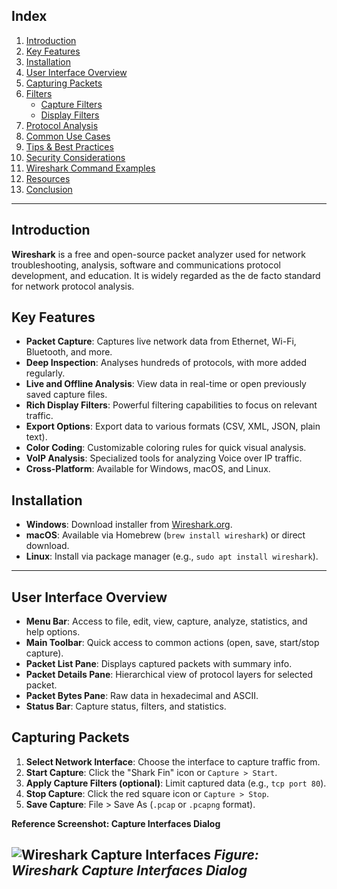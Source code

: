 ## Index

1. [Introduction](#introduction)
2. [Key Features](#key-features)
3. [Installation](#installation)
4. [User Interface Overview](#user-interface-overview)
5. [Capturing Packets](#capturing-packets)
6. [Filters](#filters)
    - [Capture Filters](#capture-filters)
    - [Display Filters](#display-filters)
7. [Protocol Analysis](#protocol-analysis)
8. [Common Use Cases](#common-use-cases)
9. [Tips & Best Practices](#tips--best-practices)
10. [Security Considerations](#security-considerations)
11. [Wireshark Command Examples](#wireshark-command-examples)
12. [Resources](#resources)
13. [Conclusion](#conclusion)

---

## Introduction

**Wireshark** is a free and open-source packet analyzer used for network troubleshooting, analysis, software and communications protocol development, and education. It is widely regarded as the de facto standard for network protocol analysis.

## Key Features

- **Packet Capture**: Captures live network data from Ethernet, Wi-Fi, Bluetooth, and more.
- **Deep Inspection**: Analyses hundreds of protocols, with more added regularly.
- **Live and Offline Analysis**: View data in real-time or open previously saved capture files.
- **Rich Display Filters**: Powerful filtering capabilities to focus on relevant traffic.
- **Export Options**: Export data to various formats (CSV, XML, JSON, plain text).
- **Color Coding**: Customizable coloring rules for quick visual analysis.
- **VoIP Analysis**: Specialized tools for analyzing Voice over IP traffic.
- **Cross-Platform**: Available for Windows, macOS, and Linux.

## Installation

- **Windows**: Download installer from [Wireshark.org](https://www.wireshark.org/).
- **macOS**: Available via Homebrew (`brew install wireshark`) or direct download.
- **Linux**: Install via package manager (e.g., `sudo apt install wireshark`).

---

## User Interface Overview

- **Menu Bar**: Access to file, edit, view, capture, analyze, statistics, and help options.
- **Main Toolbar**: Quick access to common actions (open, save, start/stop capture).
- **Packet List Pane**: Displays captured packets with summary info.
- **Packet Details Pane**: Hierarchical view of protocol layers for selected packet.
- **Packet Bytes Pane**: Raw data in hexadecimal and ASCII.
- **Status Bar**: Capture status, filters, and statistics.

## Capturing Packets

1. **Select Network Interface**: Choose the interface to capture traffic from.
2. **Start Capture**: Click the "Shark Fin" icon or `Capture > Start`.
3. **Apply Capture Filters (optional)**: Limit captured data (e.g., `tcp port 80`).
4. **Stop Capture**: Click the red square icon or `Capture > Stop`.
5. **Save Capture**: File > Save As (`.pcap` or `.pcapng` format).

**Reference Screenshot: Capture Interfaces Dialog**

![Wireshark Capture Interfaces](E:/Ethical_Hacking_Notes/Reconnaissance_Phase/Images/ws-main.png)
*Figure: Wireshark Capture Interfaces Dialog* 
---